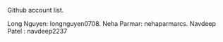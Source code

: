 Github account list.

Long Nguyen: longnguyen0708.
Neha Parmar: nehaparmarcs.
Navdeep Patel : navdeep2237
